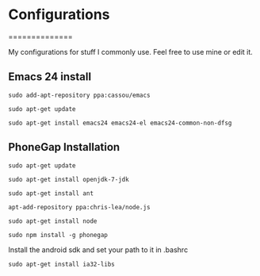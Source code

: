 # Configurations
==============

My configurations for stuff I commonly use. Feel free to use mine or edit it.

## Emacs 24 install

`sudo add-apt-repository ppa:cassou/emacs`

`sudo apt-get update`

`sudo apt-get install emacs24 emacs24-el emacs24-common-non-dfsg`


## PhoneGap Installation

`sudo apt-get update`

`sudo apt-get install openjdk-7-jdk`

`sudo apt-get install ant`

`apt-add-repository ppa:chris-lea/node.js`

`sudo apt-get install node`

`sudo npm install -g phonegap`

Install the android sdk and set your path to it in .bashrc

`sudo apt-get install ia32-libs`
